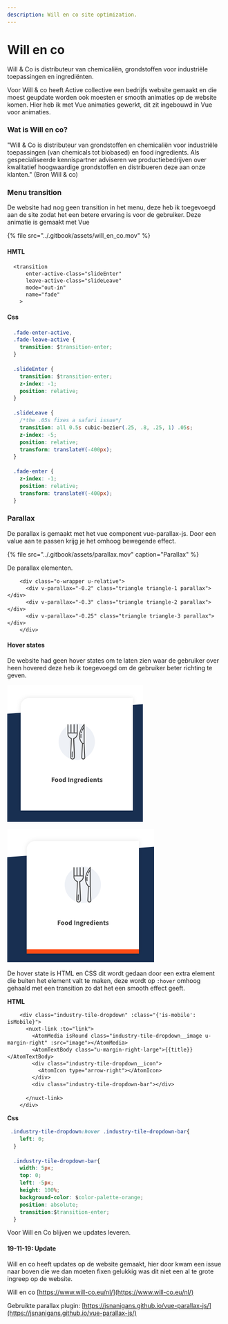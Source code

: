 ```yaml
---
description: Will en co site optimization.
---
```


# Will en co

Will & Co is distributeur van chemicaliën, grondstoffen voor industriële toepassingen en ingrediënten.

Voor Will & co heeft Active collective een bedrijfs website gemaakt en die moest geupdate worden ook moesten er smooth animaties op de website komen. Hier heb ik met Vue animaties gewerkt, dit zit ingebouwd in Vue voor animaties.

### Wat is Will en co?

"Will & Co is distributeur van grondstoffen en chemicaliën voor industriële toepassingen \(van chemicals tot biobased\) en food ingredients. Als gespecialiseerde kennispartner adviseren we productiebedrijven over kwalitatief hoogwaardige grondstoffen en distribueren deze aan onze klanten." \(Bron Will & co\)

### Menu transition

De website had nog geen transition in het menu, deze heb ik toegevoegd aan de site zodat het een betere ervaring is voor de gebruiker. Deze animatie is gemaakt met Vue

{% file src="../.gitbook/assets/will\_en\_co.mov" %}

#### **HMTL**

```markup
  <transition
      enter-active-class="slideEnter"
      leave-active-class="slideLeave"
      mode="out-in"
      name="fade"
    >
```

#### Css

```css
  .fade-enter-active,
  .fade-leave-active {
    transition: $transition-enter;
  }

  .slideEnter {
    transition: $transition-enter;
    z-index: -1;
    position: relative;
  }

  .slideLeave {
    /*the .05s fixes a safari issue*/
    transition: all 0.5s cubic-bezier(.25, .8, .25, 1) .05s;
    z-index: -5;
    position: relative;
    transform: translateY(-400px);
  }

  .fade-enter {
    z-index: -1;
    position: relative;
    transform: translateY(-400px);
  }
```

### Parallax

De parallax is gemaakt met het vue component vue-parallax-js. Door een value aan te passen krijg je het omhoog bewegende effect.

{% file src="../.gitbook/assets/parallax.mov" caption="Parallax" %}

De parallax elementen.

```markup
    <div class="o-wrapper u-relative">
      <div v-parallax="-0.2" class="triangle triangle-1 parallax"></div>
      <div v-parallax="-0.3" class="triangle triangle-2 parallax"></div>
      <div v-parallax="-0.25" class="triangle triangle-3 parallax"></div>
    </div>
```

#### Hover states

De website had geen hover states om te laten zien waar de gebruiker over heen hovered deze heb ik toegevoegd om de gebruiker beter richting te geven.

![Idle state](../.gitbook/assets/screen-shot-2019-10-07-at-1.24.00-pm.png)



![Hover state](../.gitbook/assets/screen-shot-2019-10-07-at-1.24.04-pm.png)

De hover state is HTML en CSS dit wordt gedaan door een extra element die buiten het element valt te maken, deze wordt op `:hover` omhoog gehaald met een transition zo dat het een smooth effect geeft.

**HTML**

```markup
    <div class="industry-tile-dropdown" :class="{'is-mobile': isMobile}">
      <nuxt-link :to="link">
        <AtomMedia isRound class="industry-tile-dropdown__image u-margin-right" :src="image"></AtomMedia>
        <AtomTextBody class="u-margin-right-large">{{title}}</AtomTextBody>
        <div class="industry-tile-dropdown__icon">
          <AtomIcon type="arrow-right"></AtomIcon>
        </div>
        <div class="industry-tile-dropdown-bar"></div>

      </nuxt-link>
    </div>
```

**Css**

```css
 .industry-tile-dropdown:hover .industry-tile-dropdown-bar{
    left: 0;
  }

  .industry-tile-dropdown-bar{
    width: 5px;
    top: 0;
    left: -5px;
    height: 100%;
    background-color: $color-palette-orange;
    position: absolute;
    transition:$transition-enter;
  }
```

Voor Will en Co blijven we updates leveren.

#### 19-11-19: Update

Will en co heeft updates op de website gemaakt, hier door kwam een issue naar boven die we dan moeten fixen gelukkig was dit niet een al te grote ingreep op de website.

Will en co [https://www.will-co.eu/nl/](https://www.will-co.eu/nl/)

Gebruikte parallax plugin: [https://jsnanigans.github.io/vue-parallax-js/](https://jsnanigans.github.io/vue-parallax-js/)


